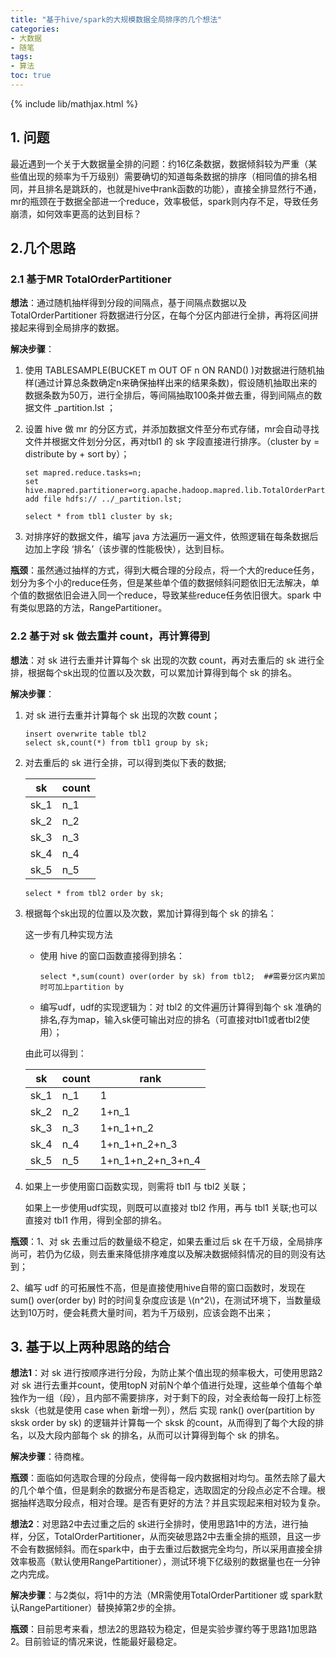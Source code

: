 ```yaml
---
title: "基于hive/spark的大规模数据全局排序的几个想法"
categories:
- 大数据
- 随笔
tags:
- 算法
toc: true
---
```


{% include lib/mathjax.html %}

 ## 1. 问题

最近遇到一个关于大数据量全排的问题：约16亿条数据，数据倾斜较为严重（某些值出现的频率为千万级别）需要确切的知道每条数据的排序（相同值的排名相同，并且排名是跳跃的，也就是hive中rank函数的功能），直接全排显然行不通，mr的瓶颈在于数据全部进一个reduce，效率极低，spark则内存不足，导致任务崩溃，如何效率更高的达到目标？

## 2.几个思路

### 2.1 基于MR TotalOrderPartitioner

**想法**：通过随机抽样得到分段的间隔点，基于间隔点数据以及 TotalOrderPartitioner 将数据进行分区，在每个分区内部进行全排，再将区间拼接起来得到全局排序的数据。

**解决步骤**：

1. 使用 TABLESAMPLE(BUCKET m OUT OF n ON RAND() )对数据进行随机抽样(通过计算总条数确定n来确保抽样出来的结果条数)，假设随机抽取出来的数据条数为50万，进行全排后，等间隔抽取100条并做去重，得到间隔点的数据文件 _partition.lst ；

2. 设置 hive 做 mr 的分区方式，并添加数据文件至分布式存储，mr会自动寻找文件并根据文件划分分区，再对tbl1 的 sk 字段直接进行排序。（cluster by = distribute by + sort by）；

   ```
   set mapred.reduce.tasks=n;
   set hive.mapred.partitioner=org.apache.hadoop.mapred.lib.TotalOrderPartitioner;
   add file hdfs:// ../_partition.lst;
   
   select * from tbl1 cluster by sk;
   ```

3. 对排序好的数据文件，编写 java 方法遍历一遍文件，依照逻辑在每条数据后边加上字段 ‘排名’（该步骤的性能极快），达到目标。

**瓶颈**：虽然通过抽样的方式，得到大概合理的分段点，将一个大的reduce任务，划分为多个小的reduce任务，但是某些单个值的数据倾斜问题依旧无法解决，单个值的数据依旧会进入同一个reduce，导致某些reduce任务依旧很大。spark 中有类似思路的方法，RangePartitioner。



### 2.2 基于对 sk 做去重并 count，再计算得到

**想法**：对 sk 进行去重并计算每个 sk 出现的次数 count，再对去重后的 sk 进行全排，根据每个sk出现的位置以及次数，可以累加计算得到每个 sk 的排名。

**解决步骤**：

1. 对 sk 进行去重并计算每个 sk 出现的次数 count；

   ```
   insert overwrite table tbl2
   select sk,count(*) from tbl1 group by sk;
   ```

2. 对去重后的 sk 进行全排，可以得到类似下表的数据;

   | sk   | count |
   | ---- | ----- |
   | sk_1 | n_1   |
   | sk_2 | n_2   |
   | sk_3 | n_3   |
   | sk_4 | n_4   |
   | sk_5 | n_5   |

   ```
   select * from tbl2 order by sk;
   ```

3. 根据每个sk出现的位置以及次数，累加计算得到每个 sk 的排名：

   这一步有几种实现方法

   - 使用 hive 的窗口函数直接得到排名：

     ```
     select *,sum(count) over(order by sk) from tbl2;  ##需要分区内累加时可加上partition by
     ```

   - 编写udf，udf的实现逻辑为：对 tbl2 的文件遍历计算得到每个 sk 准确的排名,存为map，输入sk便可输出对应的排名（可直接对tbl1或者tbl2使用）；

   由此可以得到：

   | sk   | count | rank              |
   | ---- | ----- | ----------------- |
   | sk_1 | n_1   | 1                 |
   | sk_2 | n_2   | 1+n_1             |
   | sk_3 | n_3   | 1+n_1+n_2         |
   | sk_4 | n_4   | 1+n_1+n_2+n_3     |
   | sk_5 | n_5   | 1+n_1+n_2+n_3+n_4 |

4. 如果上一步使用窗口函数实现，则需将 tbl1 与 tbl2 关联；

   如果上一步使用udf实现，则既可以直接对 tbl2 作用，再与 tbl1 关联;也可以直接对 tbl1 作用，得到全部的排名。

**瓶颈**：1、对 sk 去重过后的数量级不稳定，如果去重过后 sk 在千万级，全局排序尚可，若仍为亿级，则去重来降低排序难度以及解决数据倾斜情况的目的则没有达到；

2、编写 udf 的可拓展性不高，但是直接使用hive自带的窗口函数时，发现在 sum() over(order by) 时的时间复杂度应该是 \\(n^2\\)，在测试环境下，当数量级达到10万时，便会耗费大量时间，若为千万级别，应该会跑不出来；



## 3. 基于以上两种思路的结合

**想法1**：对 sk 进行按顺序进行分段，为防止某个值出现的频率极大，可使用思路2对 sk 进行去重并count，使用topN 对前N个单个值进行处理，这些单个值每个单独作为一组（段），且内部不需要排序，对于剩下的段，对全表给每一段打上标签 sksk（也就是使用 case when 新增一列），然后 实现 rank() over(partition by sksk order by sk) 的逻辑并计算每一个 sksk 的count，从而得到了每个大段的排名，以及大段内部每个 sk 的排名，从而可以计算得到每个 sk 的排名。

**解决步骤**：待商榷。

**瓶颈**：面临如何选取合理的分段点，使得每一段内数据相对均匀。虽然去除了最大的几个单个值，但是剩余的数据分布是否稳定，选取固定的分段点必定不合理。根据抽样选取分段点，相对合理。是否有更好的方法？并且实现起来相对较为复杂。

**想法2**：对思路2中去过重之后的 sk进行全排时，使用思路1中的方法，进行抽样，分区，TotalOrderPartitioner，从而突破思路2中去重全排的瓶颈，且这一步不会有数据倾斜。而在spark中，由于去重过后数据完全均匀，所以采用直接全排效率极高（默认使用RangePartitioner），测试环境下亿级别的数据量也在一分钟之内完成。

**解决步骤**：与2类似，将1中的方法（MR需使用TotalOrderPartitioner 或 spark默认RangePartitioner）替换掉第2步的全排。

**瓶颈**：目前思考来看，想法2的思路较为稳定，但是实验步骤约等于思路1加思路2。目前验证的情况来说，性能最好最稳定。